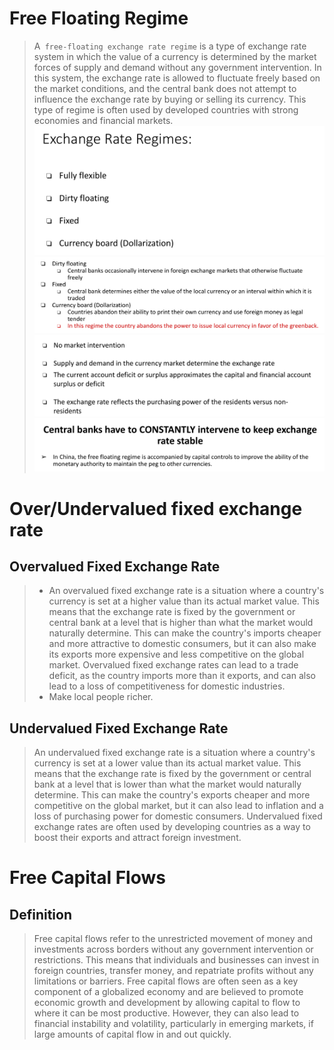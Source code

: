 # Free Floating Regime
> A` free-floating exchange rate regime` is a type of exchange rate system in which the value of a currency is determined by the market forces of supply and demand without any government intervention. In this system, the exchange rate is allowed to fluctuate freely based on the market conditions, and the central bank does not attempt to influence the exchange rate by buying or selling its currency. This type of regime is often used by developed countries with strong economies and financial markets.
> ![](Chapter%2010%20Exchange%20Rate%20Regime.assets/image-20230427144602662.png)![](Chapter%2010%20Exchange%20Rate%20Regime.assets/image-20230427144621014.png)![](Chapter%2010%20Exchange%20Rate%20Regime.assets/image-20230427144637041.png)![](Chapter%2010%20Exchange%20Rate%20Regime.assets/image-20230427144657381.png)




# Over/Undervalued fixed exchange rate
## Overvalued Fixed Exchange Rate
> - An overvalued fixed exchange rate is a situation where a country's currency is set at a higher value than its actual market value. This means that the exchange rate is fixed by the government or central bank at a level that is higher than what the market would naturally determine. This can make the country's imports cheaper and more attractive to domestic consumers, but it can also make its exports more expensive and less competitive on the global market. Overvalued fixed exchange rates can lead to a trade deficit, as the country imports more than it exports, and can also lead to a loss of competitiveness for domestic industries.
> - Make local people richer.



## Undervalued Fixed Exchange Rate
> An undervalued fixed exchange rate is a situation where a country's currency is set at a lower value than its actual market value. This means that the exchange rate is fixed by the government or central bank at a level that is lower than what the market would naturally determine. This can make the country's exports cheaper and more competitive on the global market, but it can also lead to inflation and a loss of purchasing power for domestic consumers. Undervalued fixed exchange rates are often used by developing countries as a way to boost their exports and attract foreign investment.


# Free Capital Flows
## Definition
> Free capital flows refer to the unrestricted movement of money and investments across borders without any government intervention or restrictions. This means that individuals and businesses can invest in foreign countries, transfer money, and repatriate profits without any limitations or barriers. Free capital flows are often seen as a key component of a globalized economy and are believed to promote economic growth and development by allowing capital to flow to where it can be most productive. However, they can also lead to financial instability and volatility, particularly in emerging markets, if large amounts of capital flow in and out quickly.


